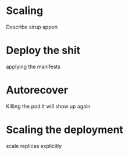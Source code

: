# Scaling

Describe sirup appen

# Deploy the shit

applying the manifests

# Autorecover

Killing the pod it will show up again

# Scaling the deployment

scale replicas explicitly
